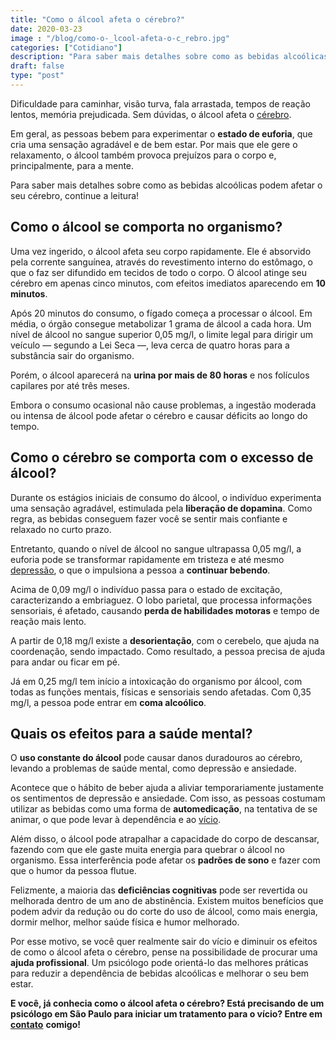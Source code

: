 ```yaml
---
title: "Como o álcool afeta o cérebro?"
date: 2020-03-23
image : "/blog/como-o-_lcool-afeta-o-c_rebro.jpg"
categories: ["Cotidiano"]
description: "Para saber mais detalhes sobre como as bebidas alcoólicas podem afetar o seu cérebro, continue a leitura!"
draft: false
type: "post"
---
```


Dificuldade para caminhar, visão turva, fala arrastada, tempos de reação lentos, memória prejudicada. Sem dúvidas, o álcool afeta o [cérebro](/entendendo-o-cerebro-para-sair-bem-nas-fotos/).

Em geral, as pessoas bebem para experimentar o **estado de euforia**, que cria uma sensação agradável e de bem estar. Por mais que ele gere o relaxamento, o álcool também provoca prejuízos para o corpo e, principalmente, para a mente.

Para saber mais detalhes sobre como as bebidas alcoólicas podem afetar o seu cérebro, continue a leitura!

## **Como o álcool se comporta no organismo?**

Uma vez ingerido, o álcool afeta seu corpo rapidamente. Ele é absorvido pela corrente sanguínea, através do revestimento interno do estômago, o que o faz ser difundido em tecidos de todo o corpo. O álcool atinge seu cérebro em apenas cinco minutos, com efeitos imediatos aparecendo em **10 minutos**.

Após 20 minutos do consumo, o fígado começa a processar o álcool. Em média, o órgão consegue metabolizar 1 grama de álcool a cada hora. Um nível de álcool no sangue superior 0,05 mg/l, o limite legal para dirigir um veículo — segundo a Lei Seca —, leva cerca de quatro horas para a substância sair do organismo.

Porém, o álcool aparecerá na **urina por mais de 80 horas** e nos folículos capilares por até três meses.

Embora o consumo ocasional não cause problemas, a ingestão moderada ou intensa de álcool pode afetar o cérebro e causar déficits ao longo do tempo.

## **Como o cérebro se comporta com o excesso de álcool?**

Durante os estágios iniciais de consumo do álcool, o indivíduo experimenta uma sensação agradável, estimulada pela **liberação de dopamina**. Como regra, as bebidas conseguem fazer você se sentir mais confiante e relaxado no curto prazo.

Entretanto, quando o nível de álcool no sangue ultrapassa 0,05 mg/l, a euforia pode se transformar rapidamente em tristeza e até mesmo [depressão](/tristeza-ou-depressao-como-diferenciar-uma-da-outra/), o que o impulsiona a pessoa a **continuar bebendo**.

Acima de 0,09 mg/l o indivíduo passa para o estado de excitação, caracterizando a embriaguez. O lobo parietal, que processa informações sensoriais, é afetado, causando **perda de habilidades motoras** e tempo de reação mais lento.

A partir de 0,18 mg/l existe a **desorientação**, com o cerebelo, que ajuda na coordenação, sendo impactado. Como resultado, a pessoa precisa de ajuda para andar ou ficar em pé.

Já em 0,25 mg/l tem início a intoxicação do organismo por álcool, com todas as funções mentais, físicas e sensoriais sendo afetadas. Com 0,35 mg/l, a pessoa pode entrar em **coma alcoólico**.

## **Quais os efeitos para a saúde mental?**

O **uso constante do álcool** pode causar danos duradouros ao cérebro, levando a problemas de saúde mental, como depressão e ansiedade. 

Acontece que o hábito de beber ajuda a aliviar temporariamente justamente os sentimentos de depressão e ansiedade. Com isso, as pessoas costumam utilizar as bebidas como uma forma de **automedicação**, na tentativa de se animar, o que pode levar à dependência e ao [vício](/drogas-e-seus-vicios-sociais/).

Além disso, o álcool pode atrapalhar a capacidade do corpo de descansar, fazendo com que ele gaste muita energia para quebrar o álcool no organismo. Essa interferência pode afetar os **padrões de sono** e fazer com que o humor da pessoa flutue.

Felizmente, a maioria das **deficiências cognitivas** pode ser revertida ou melhorada dentro de um ano de abstinência. Existem muitos benefícios que podem advir da redução ou do corte do uso de álcool, como mais energia, dormir melhor, melhor saúde física e humor melhorado.

Por esse motivo, se você quer realmente sair do vício e diminuir os efeitos de como o álcool afeta o cérebro, pense na possibilidade de procurar uma **ajuda profissional**. Um psicólogo pode orientá-lo das melhores práticas para reduzir a dependência de bebidas alcoólicas e melhorar o seu bem estar.

**E você, já conhecia como o álcool afeta o cérebro? Está precisando de um psicólogo em São Paulo para iniciar um tratamento para o vício? Entre em** [**contato**](/contato/) **comigo!**